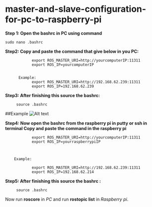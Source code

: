 
# master-and-slave-configuration-for-pc-to-raspberry-pi

**Step 1:
          Open the bashrc in PC using command**
          
 `sudo nano .bashrc`
          
**Step2:
          Copy and paste the command that give below in you PC:**
                    
                export ROS_MASTER_URI=http://yourcomputerIP:11311
                export ROS_IP=yourcomputerIP 
                
                
          Example:
                export ROS_MASTER_URI=http://192.168.62.239:11311
                export ROS_IP=192.168.62.239
                
                    
**Step3: 
          After finishing this source the bashrc:** 
        
         source .bashrc
##Example
![Alt text](https://user-images.githubusercontent.com/126165658/228292025-a5b3a850-acb6-4c61-892e-6b6c4aa6218d.png)

**Step4:
          Now open the bashrc from the raspberry pi in putty or ssh in terminal
          Copy and paste the command in the raspberry pi**
          
                export ROS_MASTER_URI=http://yourcomputerIP:11311
                export ROS_IP=yourraspberrypiIP
                
                
              
        Example:
                 
                export ROS_MASTER_URI=http://192.168.62.239:11311
                export ROS_IP=192.168.62.214
             
**Step5: 
          After finishing this source the bashrc :** 
        
         source .bashrc
         
         
  Now run **roscore** in *PC* and run **rostopic list** in *Raspberry pi*.
              
